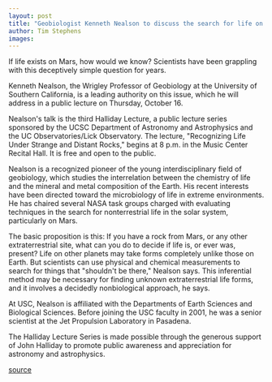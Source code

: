 ```yaml
---
layout: post
title: "Geobiologist Kenneth Nealson to discuss the search for life on other planets in public lecture"
author: Tim Stephens
images:
---
```


If life exists on Mars, how would we know? Scientists have been grappling with this deceptively simple question for years.

Kenneth Nealson, the Wrigley Professor of Geobiology at the University of Southern California, is a leading authority on this issue, which he will address in a public lecture on Thursday, October 16.  

Nealson's talk is the third Halliday Lecture, a public lecture series sponsored by the UCSC Department of Astronomy and Astrophysics and the UC Observatories/Lick Observatory. The lecture, "Recognizing Life Under Strange and Distant Rocks," begins at 8 p.m. in the Music Center Recital Hall. It is free and open to the public.  

Nealson is a recognized pioneer of the young interdisciplinary field of geobiology, which studies the interrelation between the chemistry of life and the mineral and metal composition of the Earth. His recent interests have been directed toward the microbiology of life in extreme environments. He has chaired several NASA task groups charged with evaluating techniques in the search for nonterrestrial life in the solar system, particularly on Mars.  

The basic proposition is this: If you have a rock from Mars, or any other extraterrestrial site, what can you do to decide if life is, or ever was, present? Life on other planets may take forms completely unlike those on Earth. But scientists can use physical and chemical measurements to search for things that "shouldn't be there," Nealson says. This inferential method may be necessary for finding unknown extraterrestrial life forms, and it involves a decidedly nonbiological approach, he says.  

At USC, Nealson is affiliated with the Departments of Earth Sciences and Biological Sciences. Before joining the USC faculty in 2001, he was a senior scientist at the Jet Propulsion Laboratory in Pasadena.   

The Halliday Lecture Series is made possible through the generous support of John Halliday to promote public awareness and appreciation for astronomy and astrophysics.  
  

[source](http://www1.ucsc.edu/currents/03-04/10-06/halliday.html "Permalink to halliday")
